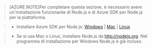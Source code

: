 > [AZURE.NOTE]Per completare questa sezione, è necessario avere un'installazione funzionante di Node.js e di Azure SDK per Node.js per la piattaforma.

>* Installare Azure SDK per Node.js: <a href="http://go.microsoft.com/fwlink/?LinkId=254279">Windows</a> | <a href="http://go.microsoft.com/fwlink/?LinkId=253471">Mac</a> | <a href="http://go.microsoft.com/fwlink/?LinkId=253472">Linux</a></li>

>* Se si usa Mac o Linux, installare Node.js da <a href="http://nodejs.org">http://nodejs.org</a>. Nel programma di installazione per Windows Node.js è già incluso.

<!---HONumber=62-->
